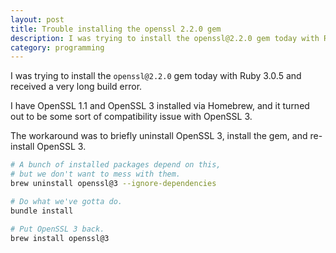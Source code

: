 ```yaml
---
layout: post
title: Trouble installing the openssl 2.2.0 gem
description: I was trying to install the openssl@2.2.0 gem today with Ruby 3.0.5 and received a very long build error.
category: programming
---
```


I was trying to install the `openssl@2.2.0` gem today with Ruby 3.0.5 and received a very long build error.

I have OpenSSL 1.1 and OpenSSL 3 installed via Homebrew, and it turned out to be some sort of compatibility issue with OpenSSL 3.

The workaround was to briefly uninstall OpenSSL 3, install the gem, and re-install OpenSSL 3.

```bash
# A bunch of installed packages depend on this,
# but we don't want to mess with them.
brew uninstall openssl@3 --ignore-dependencies

# Do what we've gotta do.
bundle install

# Put OpenSSL 3 back.
brew install openssl@3
```
